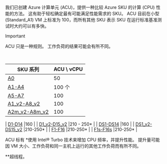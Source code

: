我们已创建 Azure 计算单元 (ACU)，提供一种比较 Azure SKU 的计算 (CPU) 性能的方法。 这有助于轻松确定最有可能满足性能需求的 SKU。  ACU 目前在小型 (Standard_A1) VM 上标准为 100，而所有其他 SKU 表示 SKU 在运行标准基准测试时大约可以有多快。 

> [!IMPORTANT]
> ACU 只是一种规则。  工作负荷的结果可能会有所不同。 
> 
> 

<br>

| SKU 系列 | ACU \ vCPU |
| --- | --- |
| [A0](../articles/virtual-machines/windows/sizes-general.md) |50 |
| [A1-A4](../articles/virtual-machines/windows/sizes-general.md) |100 个 |
| [A5-A7](../articles/virtual-machines/windows/sizes-general.md) |100 |
| [A1_v2-A8_v2](../articles/virtual-machines/windows/sizes-general.md) |100 |
| [A2m_v2-A8m_v2](../articles/virtual-machines/windows/sizes-general.md) |100 |
<!-- Not Available  [A8-A11]  -->
| [D1-D14](../articles/virtual-machines/windows/sizes-general.md) |160 | | [D1_v2-D15_v2](../articles/virtual-machines/windows/sizes-general.md) |210 - 250* | | [DS1-DS14](../articles/virtual-machines/virtual-machines-windows-sizes-memory.md) |160 | | [DS1_v2-DS15_v2](../articles/virtual-machines/virtual-machines-windows-sizes-memory.md) |210-250* | | [F1-F16](../articles/virtual-machines/windows/sizes-compute.md) |210-250* | | [F1s-F16s](../articles/virtual-machines/windows/sizes-compute.md) |210-250* |
<!-- Not Available  [G1-G5]  -->
<!-- Not Available  [GS1-GS5]  -->
<!-- Not Available  [H] -->
<!-- Not Available  [L4s-L32s]  -->
<!-- Not Available  [M] -->

ACU 标有 *使用 Intel® Turbo 技术来增加 CPU 频率，并提升性能。  提升量可能因 VM 大小、工作负荷和同一主机上运行的其他工作负荷而有所不同。

**超线程。

<!-- ms.date: 12/11/2017 -->
<!--Update_Description: wording update-->